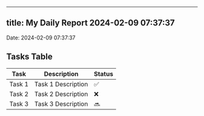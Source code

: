 
---
title: My Daily Report 2024-02-09 07:37:37
---

Date: 2024-02-09 07:37:37

## Tasks Table

| Task | Description | Status |
|------|-------------|--------|
| Task 1 | Task 1 Description | ✅ |
| Task 2 | Task 2 Description | ❌ |
| Task 3 | Task 3 Description | 🔜 |
